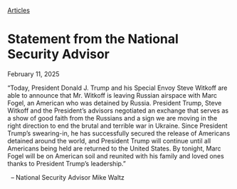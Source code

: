 [Articles](https://www.whitehouse.gov/articles/)

# 					Statement from the National Security Advisor				

February 11, 2025

“Today, President Donald J. Trump and his Special Envoy Steve Witkoff are able to announce that Mr. Witkoff is leaving Russian airspace with Marc Fogel, an American who was detained by Russia. President Trump, Steve Witkoff and the President’s advisors negotiated an exchange that serves as a show of good faith from the Russians and a sign we are moving in the right direction to end the brutal and terrible war in Ukraine. Since President Trump’s swearing-in, he has successfully secured the release of Americans detained around the world, and President Trump will continue until all Americans being held are returned to the United States. By tonight, Marc Fogel will be on American soil and reunited with his family and loved ones thanks to President Trump’s leadership.”

  – National Security Advisor Mike Waltz
